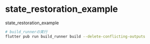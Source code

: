 # state_restoration_example

state_restoration_example


```bash
# build_runnerの実行
flutter pub run build_runner build --delete-conflicting-outputs
```